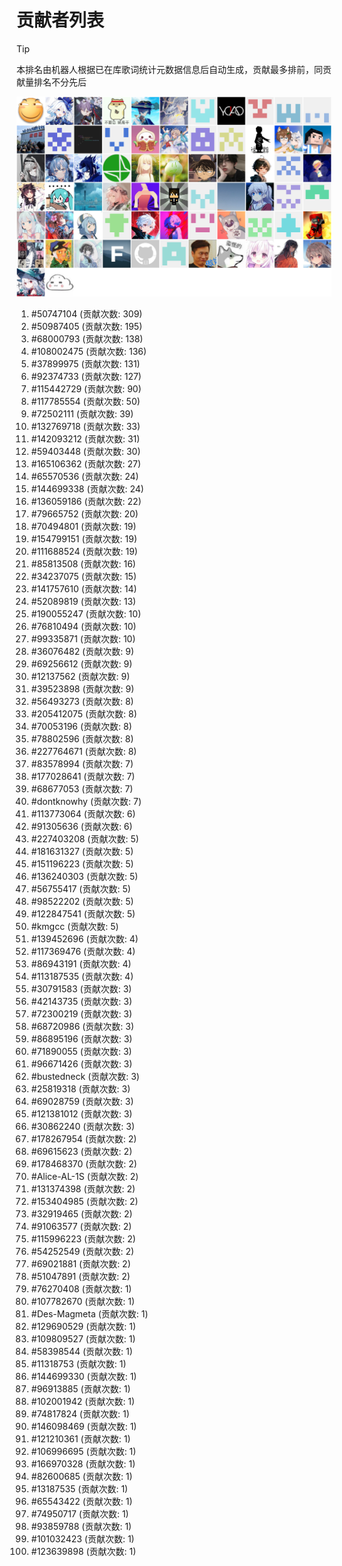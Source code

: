 # 贡献者列表

> [!TIP]
> 本排名由机器人根据已在库歌词统计元数据信息后自动生成，贡献最多排前，同贡献量排名不分先后

![贡献者头像画廊](./CONTRIBUTORS.svg)

1. #50747104 (贡献次数: 309)
2. #50987405 (贡献次数: 195)
3. #68000793 (贡献次数: 138)
4. #108002475 (贡献次数: 136)
5. #37899975 (贡献次数: 131)
6. #92374733 (贡献次数: 127)
7. #115442729 (贡献次数: 90)
8. #117785554 (贡献次数: 50)
9. #72502111 (贡献次数: 39)
10. #132769718 (贡献次数: 33)
11. #142093212 (贡献次数: 31)
12. #59403448 (贡献次数: 30)
13. #165106362 (贡献次数: 27)
14. #65570536 (贡献次数: 24)
15. #144699338 (贡献次数: 24)
16. #136059186 (贡献次数: 22)
17. #79665752 (贡献次数: 20)
18. #70494801 (贡献次数: 19)
19. #154799151 (贡献次数: 19)
20. #111688524 (贡献次数: 19)
21. #85813508 (贡献次数: 16)
22. #34237075 (贡献次数: 15)
23. #141757610 (贡献次数: 14)
24. #52089819 (贡献次数: 13)
25. #190055247 (贡献次数: 10)
26. #76810494 (贡献次数: 10)
27. #99335871 (贡献次数: 10)
28. #36076482 (贡献次数: 9)
29. #69256612 (贡献次数: 9)
30. #12137562 (贡献次数: 9)
31. #39523898 (贡献次数: 9)
32. #56493273 (贡献次数: 8)
33. #205412075 (贡献次数: 8)
34. #70053196 (贡献次数: 8)
35. #78802596 (贡献次数: 8)
36. #227764671 (贡献次数: 8)
37. #83578994 (贡献次数: 7)
38. #177028641 (贡献次数: 7)
39. #68677053 (贡献次数: 7)
40. #dontknowhy (贡献次数: 7)
41. #113773064 (贡献次数: 6)
42. #91305636 (贡献次数: 6)
43. #227403208 (贡献次数: 5)
44. #181631327 (贡献次数: 5)
45. #151196223 (贡献次数: 5)
46. #136240303 (贡献次数: 5)
47. #56755417 (贡献次数: 5)
48. #98522202 (贡献次数: 5)
49. #122847541 (贡献次数: 5)
50. #kmgcc (贡献次数: 5)
51. #139452696 (贡献次数: 4)
52. #117369476 (贡献次数: 4)
53. #86943191 (贡献次数: 4)
54. #113187535 (贡献次数: 4)
55. #30791583 (贡献次数: 3)
56. #42143735 (贡献次数: 3)
57. #72300219 (贡献次数: 3)
58. #68720986 (贡献次数: 3)
59. #86895196 (贡献次数: 3)
60. #71890055 (贡献次数: 3)
61. #96671426 (贡献次数: 3)
62. #bustedneck (贡献次数: 3)
63. #25819318 (贡献次数: 3)
64. #69028759 (贡献次数: 3)
65. #121381012 (贡献次数: 3)
66. #30862240 (贡献次数: 3)
67. #178267954 (贡献次数: 2)
68. #69615623 (贡献次数: 2)
69. #178468370 (贡献次数: 2)
70. #Alice-AL-1S (贡献次数: 2)
71. #131374398 (贡献次数: 2)
72. #153404985 (贡献次数: 2)
73. #32919465 (贡献次数: 2)
74. #91063577 (贡献次数: 2)
75. #115996223 (贡献次数: 2)
76. #54252549 (贡献次数: 2)
77. #69021881 (贡献次数: 2)
78. #51047891 (贡献次数: 2)
79. #76270408 (贡献次数: 1)
80. #107782670 (贡献次数: 1)
81. #Des-Magmeta (贡献次数: 1)
82. #129690529 (贡献次数: 1)
83. #109809527 (贡献次数: 1)
84. #58398544 (贡献次数: 1)
85. #11318753 (贡献次数: 1)
86. #144699330 (贡献次数: 1)
87. #96913885 (贡献次数: 1)
88. #102001942 (贡献次数: 1)
89. #74817824 (贡献次数: 1)
90. #146098469 (贡献次数: 1)
91. #121210361 (贡献次数: 1)
92. #106996695 (贡献次数: 1)
93. #166970328 (贡献次数: 1)
94. #82600685 (贡献次数: 1)
95. #13187535 (贡献次数: 1)
96. #65543422 (贡献次数: 1)
97. #74950717 (贡献次数: 1)
98. #93859788 (贡献次数: 1)
99. #101032423 (贡献次数: 1)
100. #123639898 (贡献次数: 1)
